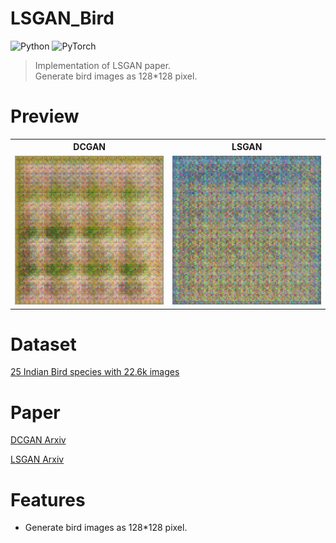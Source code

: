 # LSGAN_Bird
![Python](https://img.shields.io/badge/Python-3776AB?style=for-the-badge&logo=Python&logoColor=white) ![PyTorch](https://img.shields.io/badge/PyTorch-EE4C2C?style=for-the-badge&logo=PyTorch&logoColor=white)

> Implementation of LSGAN paper.</br>
> Generate bird images as 128*128 pixel.

# Preview
<div align="center">
  <table>
    <tr align="center">
      <th>DCGAN</th>
      <th>LSGAN</th>
    </tr>
    <tr align="center">
      <td><img src="DCGAN.gif" width="300"/></td>
      <td><img src="LSGAN.gif" width="300"/></td>
    </tr>
  </table>
</div>

# Dataset

[25 Indian Bird species with 22.6k images](https://www.kaggle.com/datasets/arjunbasandrai/25-indian-bird-species-with-226k-images)

# Paper
[DCGAN Arxiv](https://arxiv.org/abs/1511.06434)

[LSGAN Arxiv](https://arxiv.org/abs/1611.04076)

# Features
- Generate bird images as 128*128 pixel.
